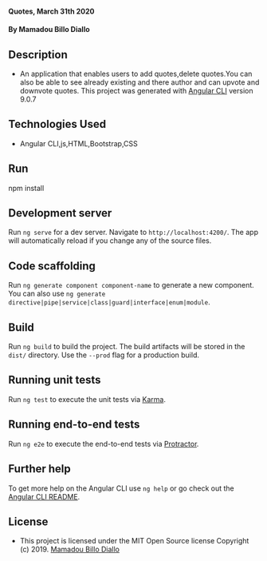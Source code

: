 
#### Quotes, March 31th 2020
#### By **Mamadou Billo Diallo**

## Description
- An application that enables users to add quotes,delete quotes.You can also be able to see already existing and there author and can upvote and downvote quotes.
This project was generated with [Angular CLI](https://github.com/angular/angular-cli) version 9.0.7
## Technologies Used
- Angular CLI,js,HTML,Bootstrap,CSS
## Run 
npm install

## Development server

Run `ng serve` for a dev server. Navigate to `http://localhost:4200/`. The app will automatically reload if you change any of the source files.

## Code scaffolding

Run `ng generate component component-name` to generate a new component. You can also use `ng generate directive|pipe|service|class|guard|interface|enum|module`.

## Build

Run `ng build` to build the project. The build artifacts will be stored in the `dist/` directory. Use the `--prod` flag for a production build.

## Running unit tests

Run `ng test` to execute the unit tests via [Karma](https://karma-runner.github.io).

## Running end-to-end tests

Run `ng e2e` to execute the end-to-end tests via [Protractor](http://www.protractortest.org/).

## Further help

To get more help on the Angular CLI use `ng help` or go check out the [Angular CLI README](https://github.com/angular/angular-cli/blob/master/README.md).

## License
- This project is licensed under the MIT Open Source license Copyright (c) 2019. [Mamadou Billo Diallo](https://github.com/billodiallo)

